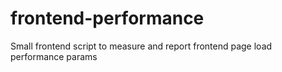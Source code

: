 frontend-performance
====================

Small frontend script to measure and report frontend page load performance params
